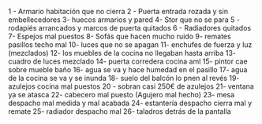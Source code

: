
1 - Armario habitación que no cierra
2 - Puerta entrada rozada y sin embellecedores
3- huecos armarios y pared
4- Stor que no se para
5 - rodapiés arrancados y marcos de puerta quitados
6 - Radiadores quitados
7- Espejos mal puestos
8- Sofás que hacen mucho ruido
9- remates pasillos techo mal
10- luces que no se apagan
11- enchufes de fuerza y luz (mezclados)
12- los muebles de la cocina no llegaban hasta arriba
13- cuadro de luces mezclado
14- puerta corredera cocina aml
15- pintor cae sobre mueble baño
16- agua se va y hace humedad en el pasillo
17- agua de la cocina se va y se inunda
18- suelo del balcón lo pnen al revés
19- azulejos cocina mal puestos
20 - sobran casi 250€ de azulejos
21- ventana ya se atasca
22- cabecero mal puesto (Agujero mal hecho)
23- mesa despacho mal medida y mal acabada
24- estantería despacho cierra mal y remate
25- radiador despacho mal
26- taladros detrás de la pantalla
<!--stackedit_data:
eyJoaXN0b3J5IjpbMTg0MzA3MDQ2NF19
-->